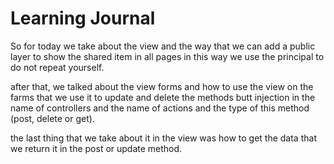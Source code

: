 # Learning Journal

So for today we take about the view and the way that we can add a public layer to show the shared item in all pages in this way we use the principal to do not repeat yourself.

after that, we talked about the view forms and how to use the view on the farms  that we use it to update and delete the methods butt injection in the name of controllers and the name of actions and the type of this method (post, delete or get).

the last thing that we take about it in the view was how to get the data that we return it in the post or update method.